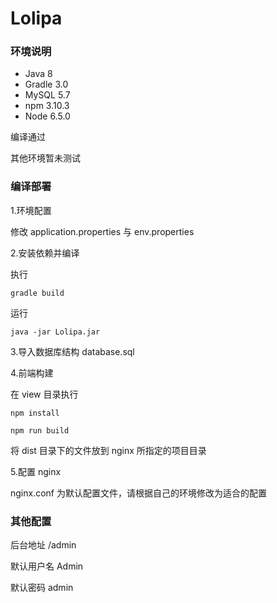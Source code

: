 # Lolipa

### 环境说明

* Java 8
* Gradle 3.0
* MySQL 5.7
* npm 3.10.3
* Node 6.5.0

编译通过

其他环境暂未测试

### 编译部署

1.环境配置

修改 application.properties 与 env.properties

2.安装依赖并编译

执行
```
gradle build
```

运行
```
java -jar Lolipa.jar
```

3.导入数据库结构 database.sql

4.前端构建

在 view 目录执行

```
npm install
```

```
npm run build
```

将 dist 目录下的文件放到 nginx 所指定的项目目录

5.配置 nginx

nginx.conf 为默认配置文件，请根据自己的环境修改为适合的配置

### 其他配置

后台地址 /admin

默认用户名 Admin

默认密码 admin